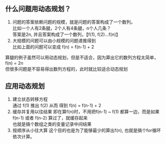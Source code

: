 ## 什么问题用动态规划？
1. 问题的答案依赖问题的规模，就是问题的答案构成了一个数列。  
比如一个人有2条腿，2个人有4条腿，n个人几条？  
答案是2n, 并且答案构成了一个数列，【f(1), f(2)...f(n)】
2. 大规模的问题可以由小规模的问题递推得到  
比如上面的问题可以变成 f(n) = f(n-1) + 2

算腿的例子虽然可以用动态规划，但是不适合，因为算出它的数列方程太简单，f(n) = 2n  
但很多问题是不容易得出数列方程的，此时就比较适合动态规划

## 应用动态规划
1. 建立状态转移方程  
通过 f(1) 推出 f(2) 从而 得到 f(n) = f(n-1) + 2
2. 缓存并复用以往结果
即在算f(n)时，不用把f(n-1) ~ f(1) 都算一边，而是如果 f(n-1) 或者 f(n-2) 算过了，就缓存起来  
也就是搞个数组之类的变量记录中间结果
3. 按顺序从小往大算
这个目的也是为了能够最少的算出f(n), 也就是搞个for循环依次计算。


